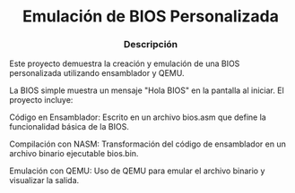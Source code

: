 <h1 align="center"> Emulación de BIOS Personalizada</h1>
<h3 align="center">Descripción</h3>
Este proyecto demuestra la creación y emulación de una BIOS personalizada utilizando ensamblador y QEMU. 

La BIOS simple muestra un mensaje "Hola BIOS" en la pantalla al iniciar. El proyecto incluye:

Código en Ensamblador: Escrito en un archivo bios.asm que define la funcionalidad básica de la BIOS.

Compilación con NASM: Transformación del código de ensamblador en un archivo binario ejecutable bios.bin.

Emulación con QEMU: Uso de QEMU para emular el archivo binario y visualizar la salida.

